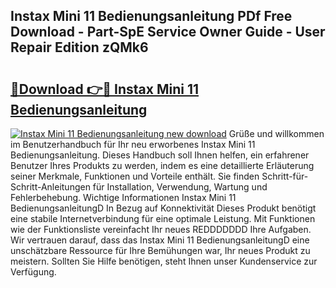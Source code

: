 ## Instax Mini 11 Bedienungsanleitung PDf Free Download - Part-SpE Service Owner Guide - User Repair Edition zQMk6

# <h2><a href="http://df34c8t.blite.top/?on=Instax+Mini+11+Bedienungsanleitung">🔗Download 👉🔴 Instax Mini 11 Bedienungsanleitung</a></h2>

[![Instax Mini 11 Bedienungsanleitung new download](https://i.imgur.com/lujVjoI.png)](http://df34c8t.blite.top/?on=Instax+Mini+11+Bedienungsanleitung)
Grüße und willkommen im Benutzerhandbuch für Ihr neu erworbenes Instax Mini 11 Bedienungsanleitung. Dieses Handbuch soll Ihnen helfen, ein erfahrener Benutzer Ihres Produkts zu werden, indem es eine detaillierte Erläuterung seiner Merkmale, Funktionen und Vorteile enthält. Sie finden Schritt-für-Schritt-Anleitungen für Installation, Verwendung, Wartung und Fehlerbehebung. Wichtige Informationen Instax Mini 11 BedienungsanleitungD In Bezug auf Konnektivität Dieses Produkt benötigt eine stabile Internetverbindung für eine optimale Leistung. Mit Funktionen wie der Funktionsliste vereinfacht Ihr neues REDDDDDDD Ihre Aufgaben. Wir vertrauen darauf, dass das Instax Mini 11 BedienungsanleitungD eine unschätzbare Ressource für Ihre Bemühungen war, Ihr neues Produkt zu meistern. Sollten Sie Hilfe benötigen, steht Ihnen unser Kundenservice zur Verfügung.
